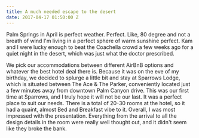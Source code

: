 ```yaml
---
title: A much needed escape to the desert
date: 2017-04-17 01:50:00 Z
---
```


Palm Springs in April is perfect weather. Perfect. Like, 80 degree and not a breath of wind I'm living in a perfect sphere of warm sunshine perfect. Kam and I were lucky enough to beat the Coachella crowd a few weeks ago for a quiet night in the desert, which was just what the doctor prescribed.

We pick our accommodations between different AirBnB options and whatever the best hotel deal there is. Because it was on the eve of my birthday, we decided to splurge a little bit and stay at Sparrows Lodge, which is situated between The Ace & The Parker, conveniently located just a few minutes away from downtown Palm Canyon drive. This was our first time at Sparrows, and I truly hope it will not be our last. It was a perfect place to suit our needs. There is a total of 20-30 rooms at the hotel, so it had a quaint, almost Bed and Breakfast vibe to it. Overall, I was most impressed with the presentation. Everything from the arrival to all the design details in the room were really well thought out, and it didn't seem like they broke the bank. 


